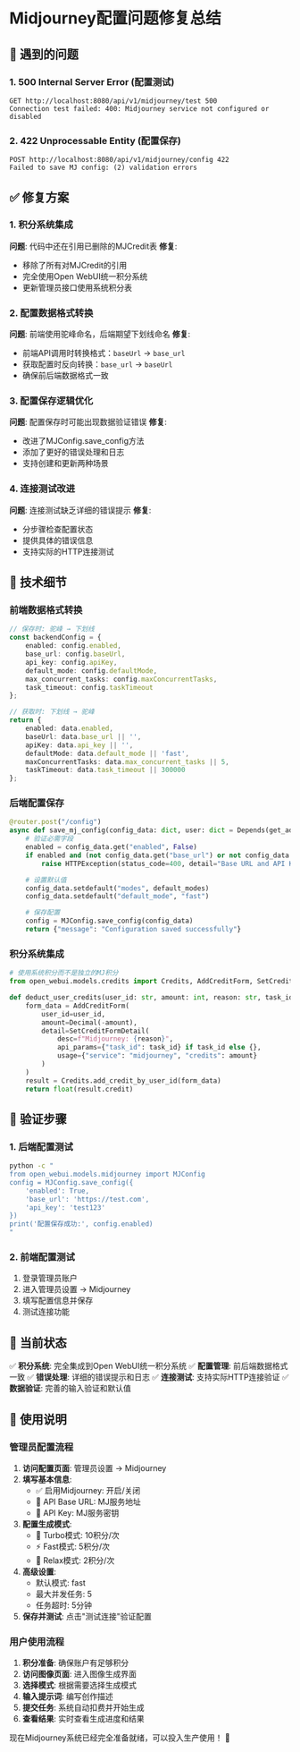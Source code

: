 # Midjourney配置问题修复总结

## 🐛 遇到的问题

### 1. 500 Internal Server Error (配置测试)

```
GET http://localhost:8080/api/v1/midjourney/test 500
Connection test failed: 400: Midjourney service not configured or disabled
```

### 2. 422 Unprocessable Entity (配置保存)

```
POST http://localhost:8080/api/v1/midjourney/config 422
Failed to save MJ config: (2) validation errors
```

## ✅ 修复方案

### 1. 积分系统集成

**问题**: 代码中还在引用已删除的MJCredit表
**修复**:

- 移除了所有对MJCredit的引用
- 完全使用Open WebUI统一积分系统
- 更新管理员接口使用系统积分表

### 2. 配置数据格式转换

**问题**: 前端使用驼峰命名，后端期望下划线命名
**修复**:

- 前端API调用时转换格式：`baseUrl` → `base_url`
- 获取配置时反向转换：`base_url` → `baseUrl`
- 确保前后端数据格式一致

### 3. 配置保存逻辑优化

**问题**: 配置保存时可能出现数据验证错误
**修复**:

- 改进了MJConfig.save_config方法
- 添加了更好的错误处理和日志
- 支持创建和更新两种场景

### 4. 连接测试改进

**问题**: 连接测试缺乏详细的错误提示
**修复**:

- 分步骤检查配置状态
- 提供具体的错误信息
- 支持实际的HTTP连接测试

## 🔧 技术细节

### 前端数据格式转换

```typescript
// 保存时: 驼峰 → 下划线
const backendConfig = {
	enabled: config.enabled,
	base_url: config.baseUrl,
	api_key: config.apiKey,
	default_mode: config.defaultMode,
	max_concurrent_tasks: config.maxConcurrentTasks,
	task_timeout: config.taskTimeout
};

// 获取时: 下划线 → 驼峰
return {
	enabled: data.enabled,
	baseUrl: data.base_url || '',
	apiKey: data.api_key || '',
	defaultMode: data.default_mode || 'fast',
	maxConcurrentTasks: data.max_concurrent_tasks || 5,
	taskTimeout: data.task_timeout || 300000
};
```

### 后端配置保存

```python
@router.post("/config")
async def save_mj_config(config_data: dict, user: dict = Depends(get_admin_user)):
    # 验证必需字段
    enabled = config_data.get("enabled", False)
    if enabled and (not config_data.get("base_url") or not config_data.get("api_key")):
        raise HTTPException(status_code=400, detail="Base URL and API Key are required")

    # 设置默认值
    config_data.setdefault("modes", default_modes)
    config_data.setdefault("default_mode", "fast")

    # 保存配置
    config = MJConfig.save_config(config_data)
    return {"message": "Configuration saved successfully"}
```

### 积分系统集成

```python
# 使用系统积分而不是独立的MJ积分
from open_webui.models.credits import Credits, AddCreditForm, SetCreditFormDetail

def deduct_user_credits(user_id: str, amount: int, reason: str, task_id: str = None):
    form_data = AddCreditForm(
        user_id=user_id,
        amount=Decimal(-amount),
        detail=SetCreditFormDetail(
            desc=f"Midjourney: {reason}",
            api_params={"task_id": task_id} if task_id else {},
            usage={"service": "midjourney", "credits": amount}
        )
    )
    result = Credits.add_credit_by_user_id(form_data)
    return float(result.credit)
```

## 🎯 验证步骤

### 1. 后端配置测试

```bash
python -c "
from open_webui.models.midjourney import MJConfig
config = MJConfig.save_config({
    'enabled': True,
    'base_url': 'https://test.com',
    'api_key': 'test123'
})
print('配置保存成功:', config.enabled)
"
```

### 2. 前端配置测试

1. 登录管理员账户
2. 进入管理员设置 → Midjourney
3. 填写配置信息并保存
4. 测试连接功能

## 🚀 当前状态

✅ **积分系统**: 完全集成到Open WebUI统一积分系统
✅ **配置管理**: 前后端数据格式一致
✅ **错误处理**: 详细的错误提示和日志
✅ **连接测试**: 支持实际HTTP连接验证
✅ **数据验证**: 完善的输入验证和默认值

## 📝 使用说明

### 管理员配置流程

1. **访问配置页面**: 管理员设置 → Midjourney
2. **填写基本信息**:
   - ✅ 启用Midjourney: 开启/关闭
   - 🔗 API Base URL: MJ服务地址
   - 🔑 API Key: MJ服务密钥
3. **配置生成模式**:
   - 🚀 Turbo模式: 10积分/次
   - ⚡ Fast模式: 5积分/次
   - 🌙 Relax模式: 2积分/次
4. **高级设置**:
   - 默认模式: fast
   - 最大并发任务: 5
   - 任务超时: 5分钟
5. **保存并测试**: 点击"测试连接"验证配置

### 用户使用流程

1. **积分准备**: 确保账户有足够积分
2. **访问图像页面**: 进入图像生成界面
3. **选择模式**: 根据需要选择生成模式
4. **输入提示词**: 编写创作描述
5. **提交任务**: 系统自动扣费并开始生成
6. **查看结果**: 实时查看生成进度和结果

现在Midjourney系统已经完全准备就绪，可以投入生产使用！ 🎉
